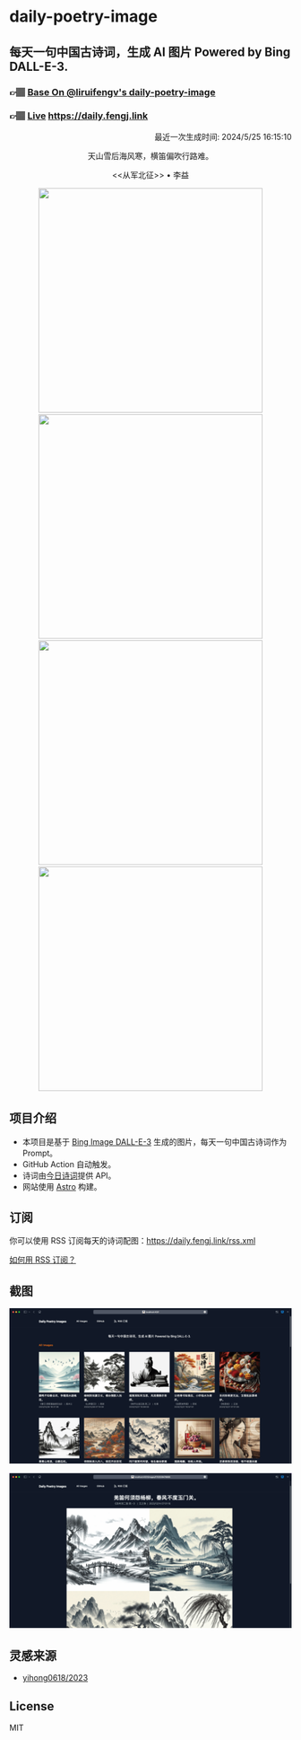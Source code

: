 
# daily-poetry-image

## 每天一句中国古诗词，生成 AI 图片 Powered by Bing DALL-E-3.

### 👉🏽 [Base On @liruifengv's daily-poetry-image](https://github.com/liruifengv/daily-poetry-image)

### 👉🏽 [Live](https://daily.fengj.link) https://daily.fengj.link

<p align="right">
  最近一次生成时间: 2024/5/25 16:15:10
</p>
<p align="center">
天山雪后海风寒，横笛偏吹行路难。
</p>
<p align="center">
<<从军北征>> • 李益
</p>
<p align="center">
<img src="https://tse2.mm.bing.net/th/id/OIG4.s0WpoF6b5Ggvdqv5O_q1" height="400" width="400" />
<img src="https://tse1.mm.bing.net/th/id/OIG4.k3nTVDkCnRah9cgS1GZt" height="400" width="400" />
<img src="https://tse2.mm.bing.net/th/id/OIG4.qVAAf5ae54FDwF.vaEyE" height="400" width="400" />
<img src="https://tse1.mm.bing.net/th/id/OIG4.rWe8vw0WVyAbs_2xL7YU" height="400" width="400" />
</p>

## 项目介绍

-   本项目是基于 [Bing Image DALL-E-3](https://www.bing.com/images/create) 生成的图片，每天一句中国古诗词作为 Prompt。
-   GitHub Action 自动触发。
-   诗词由[今日诗词](https://www.jinrishici.com/)提供 API。
-   网站使用 [Astro](https://astro.build) 构建。

## 订阅

你可以使用 RSS 订阅每天的诗词配图：https://daily.fengj.link/rss.xml

[如何用 RSS 订阅？](https://zhuanlan.zhihu.com/p/55026716)

## 截图

![图片列表](./screenshots/Snipaste_2023-12-28_21-00-26.png)

![图片详情](./screenshots/Snipaste_2023-12-28_21-00-53.png)

## 灵感来源

-   [yihong0618/2023](https://github.com/yihong0618/2023)

## License

MIT
